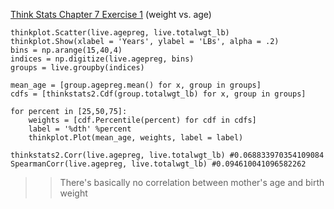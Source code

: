 [Think Stats Chapter 7 Exercise 1](http://greenteapress.com/thinkstats2/html/thinkstats2008.html#toc70) (weight vs. age)
    
    thinkplot.Scatter(live.agepreg, live.totalwgt_lb)
    thinkplot.Show(xlabel = 'Years', ylabel = 'LBs', alpha = .2)
    bins = np.arange(15,40,4)
    indices = np.digitize(live.agepreg, bins)
    groups = live.groupby(indices)

    mean_age = [group.agepreg.mean() for x, group in groups]
    cdfs = [thinkstats2.Cdf(group.totalwgt_lb) for x, group in groups]

    for percent in [25,50,75]:
        weights = [cdf.Percentile(percent) for cdf in cdfs]
        label = '%dth' %percent
        thinkplot.Plot(mean_age, weights, label = label)

    thinkstats2.Corr(live.agepreg, live.totalwgt_lb) #0.068833970354109084
    SpearmanCorr(live.agepreg, live.totalwgt_lb) #0.094610041096582262

>> There's basically no correlation between mother's age and birth weight
